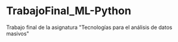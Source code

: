 # TrabajoFinal_ML-Python
Trabajo final de la asignatura "Tecnologías para el análisis de datos masivos"
